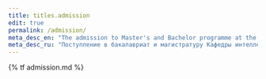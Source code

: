 ```yaml
---
title: titles.admission
edit: true
permalink: /admission/
meta_desc_en: "The admission to Master's and Bachelor programme at the Department of Intelligence systems"
meta_desc_ru: "Поступление в бакалавриат и магистратуру Кафедры интеллектуальных систем"
---
```


{% tf admission.md %}
